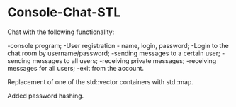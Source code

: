 # Console-Chat-STL

Chat with the following functionality:

-console program;
-User registration - name, login, password;
-Login to the chat room by username/password;
-sending messages to a certain user;
-sending messages to all users;
-receiving private messages;
-receiving messages for all users;
-exit from the account.

Replacement of one of the std::vector containers with std::map.

Added password hashing.
